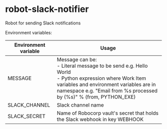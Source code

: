 # robot-slack-notifier

Robot for sending Slack notifications

Environment variables:

| Environment variable  | Usage |
| ------------- | ------------- |
| MESSAGE | Message can be:<br>- Literal message to be send e.g. Hello World<br>- Python expression where Work Item variables and environment variables are in namespace e.g. "Email from %s processed by (%s)" % (from, PYTHON_EXE) |
| SLACK_CHANNEL  | Slack channel name  |
| SLACK_SECRET  | Name of Robocorp vault's secret that holds the Slack webhook in key WEBHOOK |
